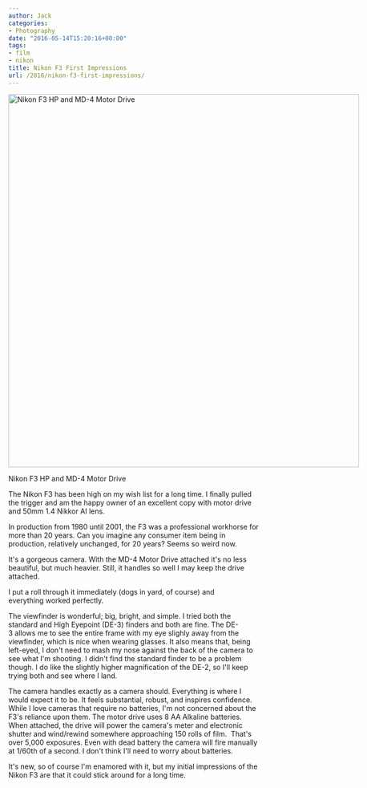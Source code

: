 ```yaml
---
author: Jack
categories:
- Photography
date: "2016-05-14T15:20:16+00:00"
tags:
- film
- nikon
title: Nikon F3 First Impressions
url: /2016/nikon-f3-first-impressions/
---
```


<div id="attachment_5218" style="width: 710px" class="wp-caption alignright">
  <img class="size-large wp-image-5218" src="/img/2016/05/2016-05-13_Nikon-F3-963x1024.jpg" alt="Nikon F3 HP and MD-4 Motor Drive" width="700" height="744" srcset="/img/2016/05/2016-05-13_Nikon-F3.jpg 963w, /img/2016/05/2016-05-13_Nikon-F3-282x300.jpg 282w, /img/2016/05/2016-05-13_Nikon-F3-768x817.jpg 768w, /img/2016/05/2016-05-13_Nikon-F3-658x700.jpg 658w" sizes="(max-width: 700px) 100vw, 700px" />
  
  <p class="wp-caption-text">
    Nikon F3 HP and MD-4 Motor Drive
  </p>
</div>

The Nikon F3 has been high on my wish list for a long time. I finally pulled the trigger and am the happy owner of an excellent copy with motor drive and 50mm 1.4 Nikkor AI lens.

In production from 1980 until 2001, the F3 was a professional workhorse for more than 20 years. Can you imagine any consumer item being in production, relatively unchanged, for 20 years? Seems so weird now.

It's a gorgeous camera. With the MD-4 Motor Drive attached it's no less beautiful, but much heavier. Still, it handles so well I may keep the drive attached.

I put a roll through it immediately (dogs in yard, of course) and everything worked perfectly.

The viewfinder is wonderful; big, bright, and simple. I tried both the standard and High Eyepoint (DE-3) finders and both are fine. The DE-3 allows me to see the entire frame with my eye slighly away from the viewfinder, which is nice when wearing glasses. It also means that, being left-eyed, I don't need to mash my nose against the back of the camera to see what I'm shooting. I didn't find the standard finder to be a problem though. I do like the slightly higher magnification of the DE-2, so I'll keep trying both and see where I land.

The camera handles exactly as a camera should. Everything is where I would expect it to be. It feels substantial, robust, and inspires confidence. While I love cameras that require no batteries, I'm not concerned about the F3's reliance upon them. The motor drive uses 8 AA Alkaline batteries. When attached, the drive will power the camera's meter and electronic shutter and wind/rewind somewhere approaching 150 rolls of film.  That's over 5,000 exposures. Even with dead battery the camera will fire manually at 1/60th of a second. I don't think I'll need to worry about batteries.

It's new, so of course I'm enamored with it, but my initial impressions of the Nikon F3 are that it could stick around for a long time.

&nbsp;